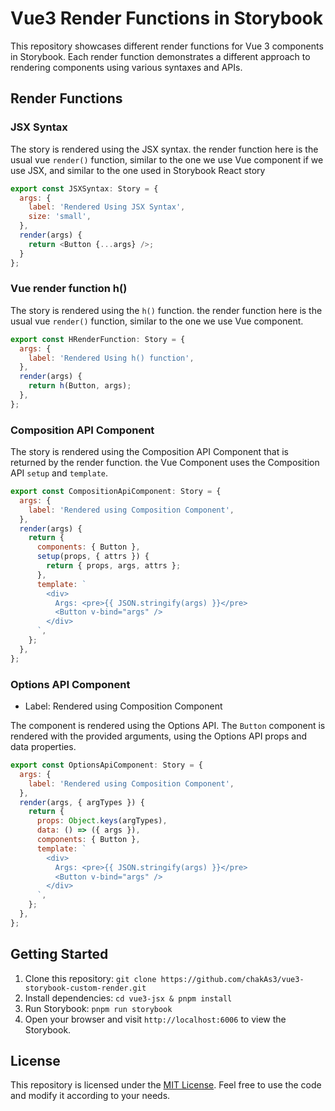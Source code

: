 # Vue3 Render Functions in Storybook

This repository showcases different render functions for Vue 3 components in Storybook. Each render function demonstrates a different approach to rendering components using various syntaxes and APIs.

## Render Functions

### JSX Syntax

The story is rendered using the JSX syntax. the render function here is the usual vue `render()` function, similar to the one we use Vue component if we use JSX, and similar to the one used in Storybook React story

```javascript
export const JSXSyntax: Story = {
  args: {
    label: 'Rendered Using JSX Syntax',
    size: 'small',
  },
  render(args) {
    return <Button {...args} />;
  }
};
```

### Vue render function h()

The story is rendered using the `h()` function. the render function here is the usual vue `render()` function, similar to the one we use Vue component.

```javascript
export const HRenderFunction: Story = {
  args: {
    label: 'Rendered Using h() function',
  },
  render(args) {
    return h(Button, args);
  },
};
```

### Composition API Component

The story is rendered using the Composition API Component that is returned by  the render function.  the Vue Component uses the Composition API `setup` and `template`.

```javascript
export const CompositionApiComponent: Story = {
  args: {
    label: 'Rendered using Composition Component',
  },
  render(args) {
    return {
      components: { Button },
      setup(props, { attrs }) {
        return { props, args, attrs };
      },
      template: `
        <div>
          Args: <pre>{{ JSON.stringify(args) }}</pre> 
          <Button v-bind="args" />
        </div>
      `,
    };
  },
};
```

### Options API Component

- Label: Rendered using Composition Component

The component is rendered using the Options API. The `Button` component is rendered with the provided arguments, using the Options API props and data properties.

```javascript
export const OptionsApiComponent: Story = {
  args: {
    label: 'Rendered using Composition Component',
  },
  render(args, { argTypes }) {
    return {
      props: Object.keys(argTypes),
      data: () => ({ args }),
      components: { Button },
      template: `
        <div>
          Args: <pre>{{ JSON.stringify(args) }}</pre>
          <Button v-bind="args" />
        </div>
      `,
    };
  },
};
```

## Getting Started

1. Clone this repository: `git clone https://github.com/chakAs3/vue3-storybook-custom-render.git`
2. Install dependencies: `cd vue3-jsx & pnpm install`
3. Run Storybook: `pnpm run storybook`
4. Open your browser and visit `http://localhost:6006` to view the Storybook.

## License

This repository is licensed under the [MIT License](LICENSE). Feel free to use the code and modify it according to your needs.
